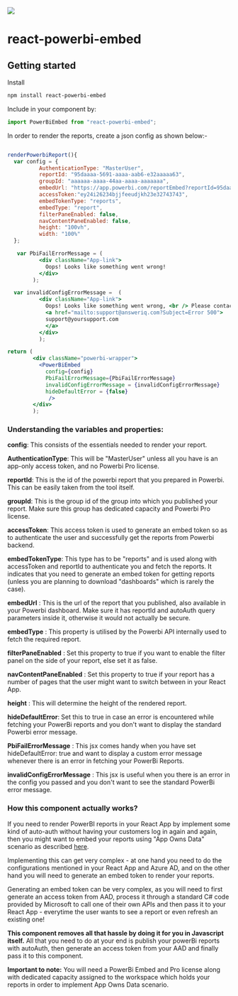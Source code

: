 ![](https://www.answeriq.com/hubfs/assets/Answeriq%20Logo.svg)
# react-powerbi-embed

## Getting started

Install

```bash
npm install react-powerbi-embed
```
Include in your component by:

```javascript
import PowerBiEmbed from "react-powerbi-embed";
```

In order to render the reports, create a json config as shown below:-
```jsx

renderPowerbiReport(){
  var config = {
          AuthenticationType: "MasterUser",
          reportId: "95daaaa-5691-aaaa-aab6-e32aaaaa63",
          groupId: "aaaaaa-aaaa-44aa-aaaa-aaaaaaa",
          embedUrl: "https://app.powerbi.com/reportEmbed?reportId=95daaaa-5691-aaaa&autoAuth=true&ctid=aaaabaaa  		    		de310ca&config=0cHM6Ly93YWJ",
          accessToken:"ey24i26234bjjfeeudjkh23e32743743",
          embedTokenType: "reports",
          embedType: "report",
          filterPaneEnabled: false,
          navContentPaneEnabled: false,
          height: "100vh",
          width: "100%"
  };

   var PbiFailErrorMessage = (
          <div className="App-link">
            Oops! Looks like something went wrong!
          </div>
        );

  var invalidConfigErrorMessage =  (
          <div className="App-link">
            Oops! Looks like something went wrong, <br /> Please contact{" "}
            <a href="mailto:support@answeriq.com?Subject=Error 500">
            support@yoursupport.com
            </a>
          </div>
          );

return (
        <div className="powerbi-wrapper">
          <PowerBiEmbed 
            config={config} 
            PbiFailErrorMessage={PbiFailErrorMessage}
            invalidConfigErrorMessage = {invalidConfigErrorMessage}
            hideDefaultError = {false}
             />
        </div>
        );
```


### Understanding the variables and properties:

**config**: This consists of the essentials needed to render your report.

**AuthenticationType**: This will be "MasterUser" unless all you have is an app-only access token, and no Powerbi Pro license.

**reportId**: This is the id of the powerbi report that you prepared in Powerbi. This can be easily taken from the tool itself.

**groupId**: This is the group id of the group into which you published your report. Make sure this group has dedicated capacity and Powerbi Pro license.

**accessToken**: This access token is used to generate an embed token so as to authenticate the user and successfully get the reports from Powerbi backend.

**embedTokenType**: This type has to be "reports" and is used along with accessToken and reportId to authenticate you and fetch the reports. It indicates that you need to generate an embed token for getting reports (unless you are planning to download "dashboards" which is rarely the case).

**embedUrl** : This is the url of the report that you published, also available in your Powerbi dashboard. Make sure it has reportId and autoAuth query parameters inside it, otherwise it would not actually be secure.


**embedType** : This property is utilised by the Powerbi API internally used to fetch the required report.

**filterPaneEnabled** : Set this property to true if you want to enable the filter panel on the side of your report, else set it as false.

**navContentPaneEnabled** : Set this property to true if your report has a number of pages that the user might want to switch between in your React App.

**height** :  This will determine the height of the rendered report.

**hideDefaultError**: Set this to true in case an error is encountered while fetching your PowerBi reports and you don't want to display the standard Powerbi error message.

**PbiFailErrorMessage** : This jsx comes handy when you have set hideDefaultError: true and want to display a custom error message whenever there is an error in fetching your PowerBi Reports.

**invalidConfigErrorMessage** : This jsx is useful when you there is an error in the config you passed and you don't want to see the standard PowerBi error message.

### How this component actually works?

If you need to render PowerBI reports in your React App by implement some kind of auto-auth without having your customers log in again and again, then you might want to embed your reports using "App Owns Data" scenario as described [here](https://docs.microsoft.com/en-us/power-bi/developer/embed-sample-for-customershttp:// "here").

Implementing this can get very complex - at one hand you need to do the configurations mentioned in your React App and Azure AD, and on the other hand you will need to generate an embed token to render your reports. 

Generating an embed token can be very complex, as you will need to first generate an access token from AAD, process it through a standard C# code provided by Microsoft to call one of their own APIs and then pass it to your React App  - everytime the user wants to see a report or even refresh an existing one!

**This component removes all that hassle by doing it for you in Javascript itself.** All that you need to do at your end is publish your powerBi reports with autoAuth, then generate an access token from your AAD and finally pass it to this component.

**Important to note:** You will need a PowerBi Embed and Pro license along with dedicated capacity assigned to the workspace which holds your reports in order to implement App Owns Data scenario.

